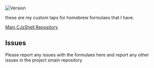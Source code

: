 # 
![Version](https://img.shields.io/github/v/release/CadenFinley/CJsShell?label=version&color=blue)

these are my custom taps for homebrew formulaes that I have.

[Main CJsShell Repository](https://github.com/cadenfinley/cjsshell)

## Issues

Please report any issues with the formulaes here and report any other issues in the project smain repository
